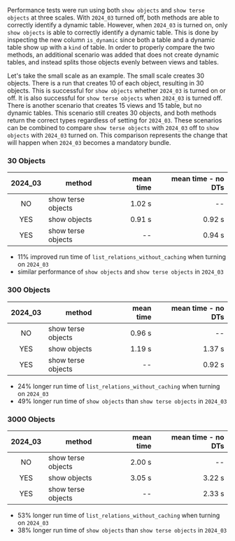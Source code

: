 Performance tests were run using both `show objects` and `show terse objects` at three scales.
With `2024_03` turned off, both methods are able to correctly identify a dynamic table.
However, when `2024_03` is turned on, only `show objects` is able to correctly identify
a dynamic table. This is done by inspecting the new column `is_dynamic` since both a table
and a dynamic table show up with a `kind` of table.
In order to properly compare the two methods, an additional scenario was added that does not
create dynamic tables, and instead splits those objects evenly between views and tables.

Let's take the small scale as an example. The small scale creates 30 objects.
There is a run that creates 10 of each object, resulting in 30 objects.
This is successful for `show objects` whether `2024_03` is turned on or off.
It is also successful for `show terse objects` when `2024_03` is turned off.
There is another scenario that creates 15 views and 15 table, but no dynamic tables.
This scenario still creates 30 objects, and both methods return the correct types
regardless of setting for `2024_03`.
These scenarios can be combined to compare `show terse objects` with `2024_03` off
to `show objects` with `2024_03` turned on.
This comparison represents the change that will happen when `2024_03` becomes a mandatory bundle.

### 30 Objects

| 2024_03 | method             | mean time | mean time - no DTs |
|:-------:|--------------------|----------:|-------------------:|
|   NO    | show terse objects |    1.02 s |                 -- |
|   YES   | show objects       |    0.91 s |             0.92 s |
|   YES   | show terse objects |        -- |             0.94 s |

- 11% improved run time of `list_relations_without_caching` when turning on `2024_03`
- similar performance of `show objects` and `show terse objects` in `2024_03`

### 300 Objects

| 2024_03 | method             | mean time | mean time - no DTs |
|:-------:|--------------------|----------:|-------------------:|
|   NO    | show terse objects |    0.96 s |                 -- |
|   YES   | show objects       |    1.19 s |             1.37 s |
|   YES   | show terse objects |        -- |             0.92 s |

- 24% longer run time of `list_relations_without_caching` when turning on `2024_03`
- 49% longer run time of `show objects` than `show terse objects` in `2024_03`

### 3000 Objects

| 2024_03 | method             | mean time | mean time - no DTs |
|:-------:|--------------------|----------:|-------------------:|
|   NO    | show terse objects |    2.00 s |                 -- |
|   YES   | show objects       |    3.05 s |             3.22 s |
|   YES   | show terse objects |        -- |             2.33 s |

- 53% longer run time of `list_relations_without_caching` when turning on `2024_03`
- 38% longer run time of `show objects` than `show terse objects` in `2024_03`

